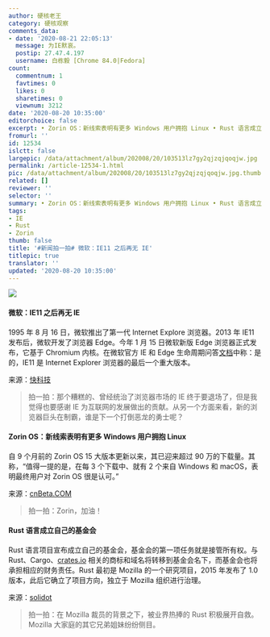 ```yaml
---
author: 硬核老王
category: 硬核观察
comments_data:
- date: '2020-08-21 22:05:13'
  message: 为IE默哀。
  postip: 27.47.4.197
  username: 白栋毅 [Chrome 84.0|Fedora]
count:
  commentnum: 1
  favtimes: 0
  likes: 0
  sharetimes: 0
  viewnum: 3212
date: '2020-08-20 10:35:00'
editorchoice: false
excerpt: • Zorin OS：新线索表明有更多 Windows 用户拥抱 Linux • Rust 语言成立自己的基金会
fromurl: ''
id: 12534
islctt: false
largepic: /data/attachment/album/202008/20/103513lz7gy2qjzqjqoqjw.jpg
permalink: /article-12534-1.html
pic: /data/attachment/album/202008/20/103513lz7gy2qjzqjqoqjw.jpg.thumb.jpg
related: []
reviewer: ''
selector: ''
summary: • Zorin OS：新线索表明有更多 Windows 用户拥抱 Linux • Rust 语言成立自己的基金会
tags:
- IE
- Rust
- Zorin
thumb: false
title: '#新闻拍一拍# 微软：IE11 之后再无 IE'
titlepic: true
translator: ''
updated: '2020-08-20 10:35:00'
---
```


![](/data/attachment/album/202008/20/103513lz7gy2qjzqjqoqjw.jpg)


#### 微软：IE11 之后再无 IE


1995 年 8 月 16 日，微软推出了第一代 Internet Explore 浏览器。2013 年 IE11 发布后，微软开发了浏览器 Edge。今年 1 月 15 日微软新版 Edge 浏览器正式发布，它基于 Chromium 内核。在微软官方 IE 和 Edge 生命周期问答[文档](https://docs.microsoft.com/en-us/lifecycle/faq/internet-explorer-microsoft-edge)中称：是的，IE11 是 Internet Explorer 浏览器的最后一个重大版本。


来源：[快科技](https://www.cnbeta.com/articles/tech/1017697.htm)



> 
> 拍一拍：那个糟糕的、曾经统治了浏览器市场的 IE 终于要退场了，但是我觉得也要感谢 IE 为互联网的发展做出的贡献。从另一个方面来看，新的浏览器巨头在制霸，谁是下一个打倒恶龙的勇士呢？
> 
> 
> 


#### Zorin OS：新线索表明有更多 Windows 用户拥抱 Linux


自 9 个月前的 Zorin OS 15 大版本更新以来，其已迎来超过 90 万的下载量。其称，“值得一提的是，在每 3 个下载中、就有 2 个来自 Windows 和 macOS，表明最终用户对 Zorin OS 很是认可。”


来源：[cnBeta.COM](https://www.cnbeta.com/articles/tech/1017673.htm)



> 
> 拍一拍：Zorin，加油！
> 
> 
> 


#### Rust 语言成立自己的基金会


Rust 语言项目宣布成立自己的基金会，基金会的第一项任务就是接管所有权。与 Rust、Cargo、[crates.io](http://crates.io/) 相关的商标和域名将转移到基金会名下，而基金会也将承担相应的财务责任。Rust 最初是 Mozilla 的一个研究项目，2015 年发布了 1.0 版本，此后它确立了项目方向，独立于 Mozilla 组织进行治理。


来源：[solidot](https://www.solidot.org/story?sid=65289)



> 
> 拍一拍：在 Mozilla 裁员的背景之下，被业界热捧的 Rust 积极展开自救。Mozilla 大家庭的其它兄弟姐妹纷纷侧目。
> 
> 
>